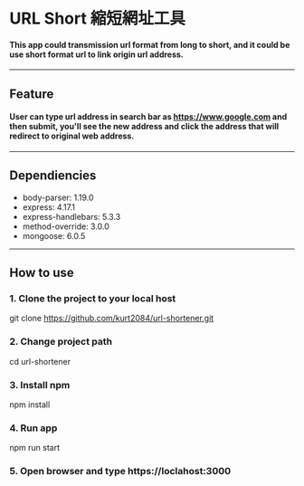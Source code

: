 # URL Short 縮短網址工具
#### This app could transmission url format from long to short, and it could be use short format url to link origin url address.
---  
## Feature
#### User can type url address in search bar as https://www.google.com and then submit, you'll see the new address and click the address that will redirect to original web address.
---
## Dependiencies
* body-parser: 1.19.0
* express: 4.17.1
* express-handlebars: 5.3.3
* method-override: 3.0.0
* mongoose: 6.0.5
---
## How to use
### 1. Clone the project to your local host
git clone https://github.com/kurt2084/url-shortener.git
### 2. Change project path
cd url-shortener
### 3. Install npm
npm install
### 4. Run app
npm run start
### 5. Open browser and type https://loclahost:3000
